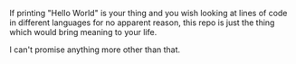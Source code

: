 If printing "Hello World" is your thing and you wish looking at lines of code 
in different languages for no apparent reason, this repo is just the thing 
which would bring meaning to your life.

I can't promise anything more other than that.
